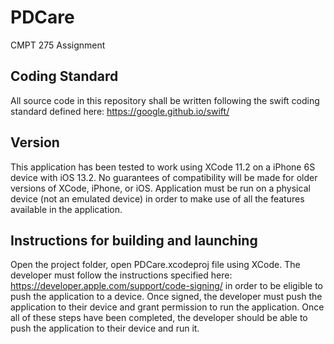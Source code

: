 # PDCare

CMPT 275 Assignment

## Coding Standard
All source code in this repository shall be written following the swift coding standard defined here: https://google.github.io/swift/
## Version
This application has been tested to work using XCode 11.2 on a iPhone 6S device with iOS 13.2. No guarantees of compatibility will be made for older versions of XCode, iPhone, or iOS. Application must be run on a physical device (not an emulated device) in order to make use of all the features available in the application.
## Instructions for building and launching
Open the project folder, open PDCare.xcodeproj file using XCode. The developer must follow the instructions specified here: https://developer.apple.com/support/code-signing/ in order to be eligible to push the application to a device. Once signed, the developer must push the application to their device and grant permission to run the application. Once all of these steps have been completed, the developer should be able to push the application to their device and run it.
